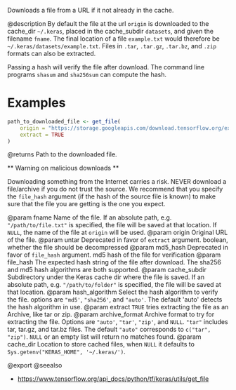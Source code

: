 Downloads a file from a URL if it not already in the cache.

@description
By default the file at the url `origin` is downloaded to the
cache_dir `~/.keras`, placed in the cache_subdir `datasets`,
and given the filename `fname`. The final location of a file
`example.txt` would therefore be `~/.keras/datasets/example.txt`.
Files in `.tar`, `.tar.gz`, `.tar.bz`, and `.zip` formats can
also be extracted.

Passing a hash will verify the file after download. The command line
programs `shasum` and `sha256sum` can compute the hash.

# Examples

```r
path_to_downloaded_file <- get_file(
    origin = "https://storage.googleapis.com/download.tensorflow.org/example_images/flower_photos.tgz",
    extract = TRUE
)
```

@returns
Path to the downloaded file.

** Warning on malicious downloads **

Downloading something from the Internet carries a risk.
NEVER download a file/archive if you do not trust the source.
We recommend that you specify the `file_hash` argument
(if the hash of the source file is known) to make sure that the file you
are getting is the one you expect.

@param fname Name of the file. If an absolute path, e.g. `"/path/to/file.txt"`
    is specified, the file will be saved at that location.
    If `NULL`, the name of the file at `origin` will be used.
@param origin Original URL of the file.
@param untar Deprecated in favor of `extract` argument.
    boolean, whether the file should be decompressed
@param md5_hash Deprecated in favor of `file_hash` argument.
    md5 hash of the file for verification
@param file_hash The expected hash string of the file after download.
    The sha256 and md5 hash algorithms are both supported.
@param cache_subdir Subdirectory under the Keras cache dir where the file is
    saved. If an absolute path, e.g. `"/path/to/folder"` is
    specified, the file will be saved at that location.
@param hash_algorithm Select the hash algorithm to verify the file.
    options are `"md5'`, `"sha256'`, and `"auto'`.
    The default 'auto' detects the hash algorithm in use.
@param extract `TRUE` tries extracting the file as an Archive, like tar or zip.
@param archive_format Archive format to try for extracting the file.
    Options are `"auto'`, `"tar'`, `"zip'`, and `NULL`.
    `"tar"` includes tar, tar.gz, and tar.bz files.
    The default `"auto"` corresponds to `c("tar", "zip")`.
    `NULL` or an empty list will return no matches found.
@param cache_dir Location to store cached files, when `NULL` it
    defaults to `Sys.getenv("KERAS_HOME", '~/.keras/')`.

@export
@seealso
+ <https://www.tensorflow.org/api_docs/python/tf/keras/utils/get_file>
